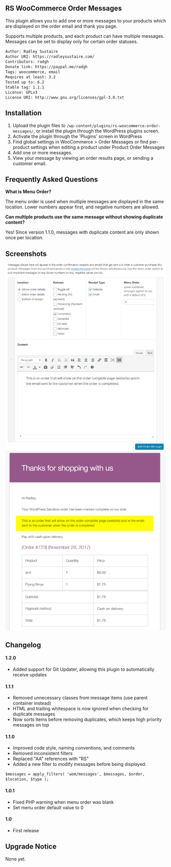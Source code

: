 RS WooCommerce Order Messages
---

This plugin allows you to add one or more messages to your products which are displayed on the order email and thank you page.

Supports multiple products, and each product can have multiple messages. Messages can be set to display only for certain order statuses.

    Author: Radley Sustaire
    Author URI: https://radleysustaire.com/
    Contributors: radgh
    Donate link: https://paypal.me/radgh
    Tags: woocommerce, email
    Requires at least: 3.2
    Tested up to: 6.2
    Stable tag: 1.1.1
    License: GPLv3
    License URI: http://www.gnu.org/licenses/gpl-3.0.txt

## Installation ##

1. Upload the plugin files to `/wp-content/plugins/rs-woocommerce-order-messages/`, or install the plugin through the WordPress plugins screen.
2. Activate the plugin through the 'Plugins' screen in WordPress
3. Find global settings in WooCommerce > Order Messages or find per-product settings when editing a product under Product Order Messages
4. Add one or more messages.
5. View your message by viewing an order results page, or sending a customer email.

## Frequently Asked Questions ##

**What is Menu Order?**

The menu order is used when multiple messages are displayed in the same location. Lower numbers appear first, and negative numbers are allowed.

**Can multiple products use the same message without showing duplicate content?**

Yes! Since version 1.1.0, messages with duplicate content are only shown once per location.

## Screenshots ##

![The settings page showing an option to appear on completed orders.](screenshot-1.png)
![The message from the settings page showing in an email.](screenshot-2.png)


## Changelog ##

#### 1.2.0
* Added support for Git Updater, allowing this plugin to automatically receive updates

#### 1.1.1
* Removed unnecessary classes from message items (use parent container instead)
* HTML and trailing whitespace is now ignored when checking for duplicate messages
* Now sorts items before removing duplicates, which keeps high priority messages on top

#### 1.1.0
* Improved code style, naming conventions, and comments
* Removed inconsistent filters
* Replaced "AA" references with "RS"
* Added a new filter to modify messages before being displayed:
```
$messages = apply_filters( 'wom/messages', $messages, $order, $location, $type );
```

#### 1.0.1
* Fixed PHP warning when menu order was blank
* Set menu order default value to 0

#### 1.0
* First release

## Upgrade Notice ##

None yet.